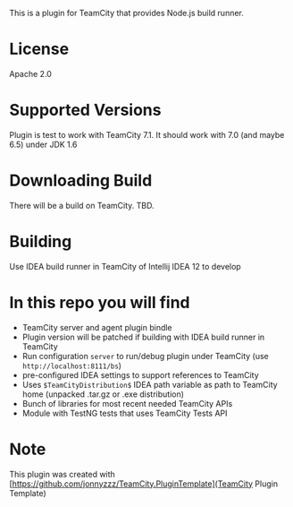 This is a plugin for TeamCity that provides Node.js build runner. 

License
==========
Apache 2.0


Supported Versions
==================

Plugin is test to work with TeamCity 7.1. 
It should work with 7.0 (and maybe 6.5) under JDK 1.6


Downloading Build
=================

There will be a build on TeamCity. TBD.


Building
=========

Use IDEA build runner in TeamCity of
Intellij IDEA 12 to develop


In this repo you will find
=============================
- TeamCity server and agent plugin bindle
- Plugin version will be patched if building with IDEA build runner in TeamCity
- Run configuration `server` to run/debug plugin under TeamCity (use `http://localhost:8111/bs`)
- pre-configured IDEA settings to support references to TeamCity
- Uses `$TeamCityDistribution$` IDEA path variable as path to TeamCity home (unpacked .tar.gz or .exe distribution)
- Bunch of libraries for most recent needed TeamCity APIs
- Module with TestNG tests that uses TeamCity Tests API


Note
====

This plugin was created with [https://github.com/jonnyzzz/TeamCity.PluginTemplate](TeamCity Plugin Template)